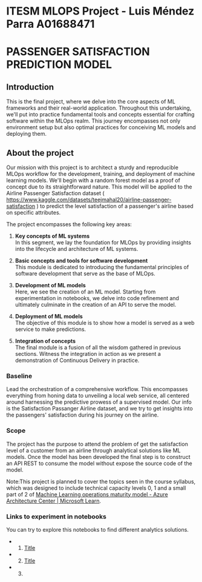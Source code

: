 # ITESM MLOPS Project - Luis Méndez Parra A01688471

# PASSENGER SATISFACTION PREDICTION MODEL

## Introduction

This is the final project, where we delve into the core aspects of ML frameworks and their real-world application. Throughout this undertaking, we'll put into practice fundamental tools and concepts essential for crafting software within the MLOps realm. This journey encompasses not only environment setup but also optimal practices for conceiving ML models and deploying them.

## About the project

Our mission with this project is to architect a sturdy and reproducible MLOps workflow for the development, training, and deployment of machine learning models. We'll begin with a random forest model as a proof of concept due to its straightforward nature. This model will be applied to the Airline Passenger Satisfaction dataset ( https://www.kaggle.com/datasets/teejmahal20/airline-passenger-satisfaction ) to predict the level satisfaction of a passenger's airline based on specific attributes.

The project encompasses the following key areas:

1. **Key concepts of ML systems**  
In this segment, we lay the foundation for MLOps by providing insights into the lifecycle and architecture of ML systems.

2. **Basic concepts and tools for software development**  
This module is dedicated to introducing the fundamental principles of software development that serve as the base of MLOps.

3. **Development of ML models**  
Here, we see the creation of an ML model. Starting from experimentation in notebooks, we delve into code refinement and ultimately culminate in the creation of an API to serve the model.

4. **Deployment of ML models**  
The objective of this module is to show how a model is served as a web service to make predictions.

5. **Integration of concepts**  
The final module is a fusion of all the wisdom gathered in previous sections. Witness the integration in action as we present a demonstration of Continuous Delivery in practice.

### Baseline

Lead the orchestration of a comprehensive workflow. This encompasses everything from honing data to unveiling a local web service, all centered around harnessing the predictive prowess of a supervised model. Our info is the Satisfaction Passanger Airline dataset, and we try to get insights into the passengers' satisfaction during his journey on the airline.

### Scope 

The project has the purpose to attend the problem of get the satisfaction level of a customer from an airline through analytical solutions like ML models. Once the model has been developed the final step is to construct an API REST to consume the model without expose the source code of the model.

Note:This project is planned to cover the topics seen in the course syllabus, which was designed to include technical capacity levels 0, 1 and a small part of 2 of [Machine Learning operations maturity model - Azure Architecture Center | Microsoft Learn](https://learn.microsoft.com/en-us/azure/architecture/example-scenario/mlops/mlops-maturity-model).


### Links to experiment in notebooks

You can try to explore this notebooks to find different analytics solutions.

* 1. [Title](Docs/data-visualization-and-ml-for-psg-satisfaction.ipynb)
* 2. [Title](Docs/airline-passenger-satisfaction-eda-ml.ipynb)
* 3. 

